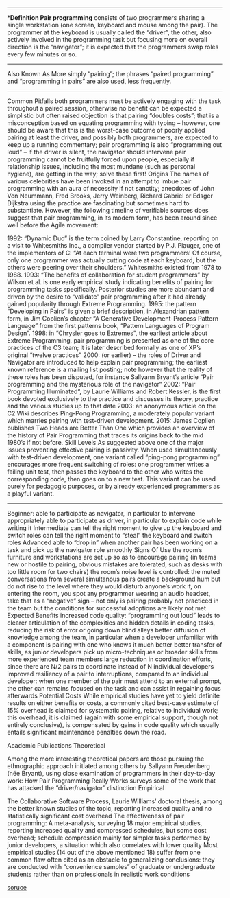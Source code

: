 -----

***Definition Pair programming** consists of two programmers sharing a single workstation (one screen, keyboard and mouse among the pair). The programmer at the keyboard is usually called the “driver”, the other, also actively involved in the programming task but focusing more on overall direction is the “navigator”; it is expected that the programmers swap roles every few minutes or so.

----

Also Known As
More simply “pairing”; the phrases “paired programming” and “programming in pairs” are also used, less frequently.

----


Common Pitfalls
both programmers must be actively engaging with the task throughout a paired session, otherwise no benefit can be expected
a simplistic but often raised objection is that pairing “doubles costs”; that is a misconception based on equating programming with typing – however, one should be aware that this is the worst-case outcome of poorly applied pairing
at least the driver, and possibly both programmers, are expected to keep up a running commentary; pair programming is also “programming out loud” – if the driver is silent, the navigator should intervene
pair programming cannot be fruitfully forced upon people, especially if relationship issues, including the most mundane (such as personal hygiene), are getting in the way; solve these first!
Origins
The names of various celebrities have been invoked in an attempt to imbue pair programming with an aura of necessity if not sanctity; anecdotes of John Von Neummann, Fred Brooks, Jerry Weinberg, Richard Gabriel or Edsger Dijkstra using the practice are fascinating but sometimes hard to substantiate. However, the following timeline of verifiable sources does suggest that pair programming, in its modern form, has been around since well before the Agile movement:

1992: “Dynamic Duo” is the term coined by Larry Constantine, reporting on a visit to Whitesmiths Inc., a compiler vendor started by P.J. Plauger, one of the implementors of C: “At each terminal were two programmers! Of course, only one programmer was actually cutting code at each keyboard, but the others were peering over their shoulders.” Whitesmiths existed from 1978 to 1988.
1993: “The benefits of collaboration for student programmers” by Wilson et al. is one early empirical study indicating benefits of pairing for programming tasks specifically. Posterior studies are more abundant and driven by the desire to “validate” pair programming after it had already gained popularity through Extreme Programming.
1995: the pattern “Developing in Pairs” is given a brief description, in Alexandrian pattern form, in Jim Coplien’s chapter “A Generative Development-Process Pattern Language” from the first patterns book, “Pattern Languages of Program Design”.
1998: in “Chrysler goes to Extremes”, the earliest article about Extreme Programming, pair programming is presented as one of the core practices of the C3 team; it is later described formally as one of XP’s original “twelve practices”
2000: (or earlier) – the roles of Driver and Navigator are introduced to help explain pair programming; the earliest known reference is a mailing list posting; note however that the reality of these roles has been disputed, for instance Sallyann Bryant’s article “Pair programming and the mysterious role of the navigator“
2002: “Pair Programming Illuminated“, by Laurie Williams and Robert Kessler, is the first book devoted exclusively to the practice and discusses its theory, practice and the various studies up to that date
2003: an anonymous article on the C2 Wiki describes Ping-Pong Programming, a moderately popular variant which marries pairing with test-driven development.
2015: James Coplien publishes Two Heads are Better Than One which provides an overview of the history of Pair Programming that traces its origins back to the mid 1980’s if not before.
Skill Levels
As suggested above one of the major issues preventing effective pairing is passivity. When used simultaneously with test-driven development, one variant called “ping-pong programming” encourages more frequent switching of roles: one programmer writes a failing unit test, then passes the keyboard to the other who writes the corresponding code, then goes on to a new test. This variant can be used purely for pedagogic purposes, or by already experienced programmers as a playful variant.

-----


Beginner:
able to participate as navigator, in particular to intervene appropriately
able to participate as driver, in particular to explain code while writing it
Intermediate
can tell the right moment to give up the keyboard and switch roles
can tell the right moment to “steal” the keyboard and switch roles
Advanced
able to “drop in” when another pair has been working on a task and pick up the navigator role smoothly
Signs Of Use
the room’s furniture and workstations are set up so as to encourage pairing (in teams new or hostile to pairing, obvious mistakes are tolerated, such as desks with too little room for two chairs)
the room’s noise level is controlled: the muted conversations from several simultanous pairs create a background hum but do not rise to the level where they would disturb anyone’s work
if, on entering the room, you spot any programmer wearing an audio headset, take that as a “negative” sign – not only is pairing probably not practiced in the team but the conditions for successful adoptions are likely not met
Expected Benefits
increased code quality: “programming out loud” leads to clearer articulation of the complexities and hidden details in coding tasks, reducing the risk of error or going down blind alleys
better diffusion of knowledge among the team, in particular when a developer unfamiliar with a component is pairing with one who knows it much better
better transfer of skills, as junior developers pick up micro-techniques or broader skills from more experienced team members
large reduction in coordination efforts, since there are N/2 pairs to coordinate instead of N individual developers
improved resiliency of a pair to interruptions, compared to an individual developer: when one member of the pair must attend to an external prompt, the other can remains focused on the task and can assist in regaining focus afterwards
Potential Costs
While empirical studies have yet to yield definite results on either benefits or costs, a commonly cited best-case estimate of 15% overhead is claimed for systematic pairing, relative to individual work; this overhead, it is claimed (again with some empirical support, though not entirely conclusive), is compensated by gains in code quality which usually entails significant maintenance penalties down the road.

Academic Publications
Theoretical

Among the more interesting theoretical papers are those pursuing the ethnographic approach initiated among others by Sallyann Freudenberg (née Bryant), using close examination of programmers in their day-to-day work:
How Pair Programming Really Works surveys some of the work that has attacked the “driver/navigator” distinction
Empirical

The Collaborative Software Process, Laurie Williams’ doctoral thesis, among the better known studies of the topic, reporting increased quality and no statistically significant cost overhead
The effectiveness of pair programming: A meta-analysis, surveying 18 major empirical studies, reporting increased quality and compressed schedules, but some cost overhead; schedule compression mainly for simpler tasks performed by junior developers, a situation which also correlates with lower quality
Most empirical studies (14 out of the above mentioned 18) suffer from one common flaw often cited as an obstacle to generalizing conclusions: they are conducted with “convenience samples” of graduate or undergraduate students rather than on professionals in realistic work conditions


[soruce ](https://www.agilealliance.org)
